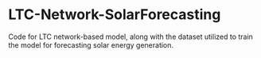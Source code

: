 # LTC-Network-SolarForecasting
Code for LTC network-based model, along with the dataset utilized to train the model for forecasting solar energy generation.
